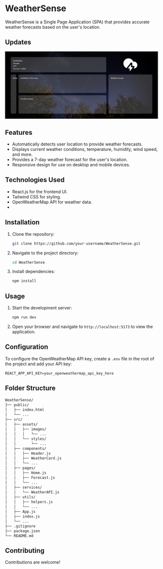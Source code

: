 # WeatherSense

WeatherSense is a Single Page Application (SPA) that provides accurate weather forecasts based on the user's location.

## Updates

![last-updated UI](<public/Screenshot 1.png>)

## Features

- Automatically detects user location to provide weather forecasts.
- Displays current weather conditions, temperature, humidity, wind speed, and more.
- Provides a 7-day weather forecast for the user's location.
- Responsive design for use on desktop and mobile devices.

## Technologies Used

- React.js for the frontend UI.
- Tailwind CSS for styling.
- OpenWeatherMap API for weather data.
-

## Installation

1. Clone the repository:
   ```bash
   git clone https://github.com/your-username/WeatherSense.git
   ```
2. Navigate to the project directory:
   ```bash
   cd WeatherSense
   ```
3. Install dependencies:
   ```bash
   npm install
   ```

## Usage

1. Start the development server:
   ```bash
   npm run dev
   ```
2. Open your browser and navigate to `http://localhost:5173` to view the application.

## Configuration

To configure the OpenWeatherMap API key, create a `.env` file in the root of the project and add your API key:

```dotenv
REACT_APP_API_KEY=your_openweathermap_api_key_here
```

## Folder Structure

```
WeatherSense/
├── public/
│   ├── index.html
│   └── ...
├── src/
│   ├── assets/
│   │   ├── images/
│   │   │   └── ...
│   │   └── styles/
│   │       └── ...
│   ├── components/
│   │   ├── Header.js
│   │   ├── WeatherCard.js
│   │   └── ...
│   ├── pages/
│   │   ├── Home.js
│   │   ├── Forecast.js
│   │   └── ...
│   ├── services/
│   │   └── WeatherAPI.js
│   ├── utils/
│   │   ├── helpers.js
│   │   └── ...
│   ├── App.js
│   ├── index.js
│   └── ...
├── .gitignore
├── package.json
└── README.md
```

## Contributing

Contributions are welcome!
